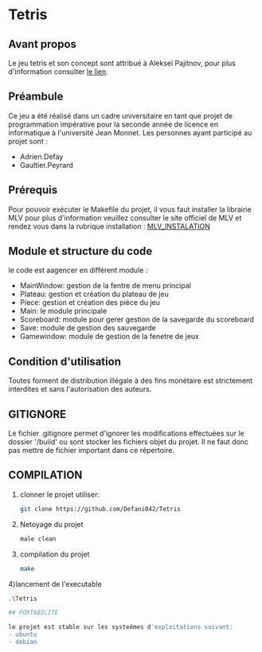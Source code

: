 # Tetris 

## Avant propos
Le jeu tetris et son concept sont attribué à Alekseï Pajitnov, pour plus d'information consulter [le lien](https://fr.wikipedia.org/wiki/Tetris).

## Préambule
Ce jeu a été réalisé dans un cadre universitaire en tant que projet de programmation impérative pour la seconde année de licence en informatique à l'université Jean Monnet. 
Les personnes ayant participé au projet sont :
- Adrien.Defay
- Gaultier.Peyrard

## Prérequis
Pour pouvoir exécuter le Makefile du projet, il vous faut installer la librairie MLV pour plus d'information veuillez consulter le site officiel de MLV et rendez vous dans la rubrique installation : [MLV_INSTALATION](http://www-igm.univ-mlv.fr/~boussica/mlv/api/French/html/installation.html)  


## Module et structure du code

le code est aagencer en différent module :

   - MainWindow: gestion de la fentre de menu principal
   - Plateau: gestion et création du plateau de jeu
   - Piece: gestion et création des piéce du jeu
   - Main: le module principale
   - Scoreboard: module pour gerer gestion de la savegarde du scoreboard
   - Save: module de gestion des sauvegarde
   - Gamewindow: module de gestion de la fenetre de jeux  

## Condition d'utilisation

Toutes forment de distribution illégale à des fins monétaire est strictement interdites et sans l'autorisation des auteurs.

## GITIGNORE

Le fichier .gitignore permet d'ignorer les modifications effectuées sur le dossier '/build' ou sont stocker les fichiers objet du projet. Il ne faut donc pas mettre de fichier important dans ce répertoire.

## COMPILATION

1) clonner le projet utiliser:
     ```bash
     git clone https://github.com/Defani042/Tetris

2) Netoyage du projet
   ```bash
   male clean

3) compilation du projet
   ```bash
   make

4)lancement de l'executable
   ```bash
   .\Tetris

 ## PORTABILITE

le projet est stable sur les systeêmes d'exploitations suivant:
   - ubuntu
   - debian

   
     
